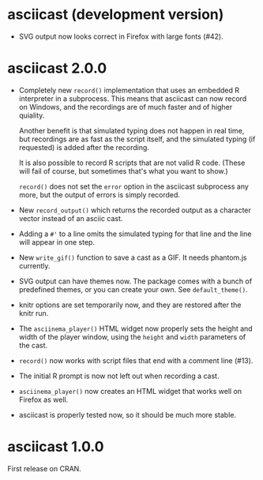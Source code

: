 # asciicast (development version)

* SVG output now looks correct in Firefox with large fonts (#42).

# asciicast 2.0.0

* Completely new `record()` implementation that uses an embedded R
  interpreter in a subprocess. This means that asciicast can now record
  on Windows, and the recordings are of much faster and of higher quiality.

  Another benefit is that simulated typing does not happen in real time,
  but recordings are as fast as the script itself, and the simulated typing
  (if requested) is added after the recording.

  It is also possible to record R scripts that are not valid R code.
  (These will fail of course, but sometimes that's what you want to show.)

  `record()` does not set the `error` option in the asciicast subprocess
  any more, but the output of errors is simply recorded.

* New `record_output()` which returns the recorded output as a character
  vector instead of an asciic cast.

* Adding a `#'` to a line omits the simulated typing for that line and the
  line will appear in one step.

* New `write_gif()` function to save a cast as a GIF. It needs phantom.js
  currently.

* SVG output can have themes now. The package comes with a bunch of
  predefined themes, or you can create your own. See `default_theme()`.

* knitr options are set temporarily now, and they are restored after the
  knitr run.

* The `asciinema_player()` HTML widget now properly sets the height and
  width of the player window, using the `height` and `width` parameters
  of the cast.

* `record()` now works with script files that end with a comment line (#13).

* The initial R prompt is now not left out when recording a cast.

* `asciinema_player()` now creates an HTML widget that works well on
  Firefox as well.

* asciicast is properly tested now, so it should be much more stable.

# asciicast 1.0.0

First release on CRAN.
